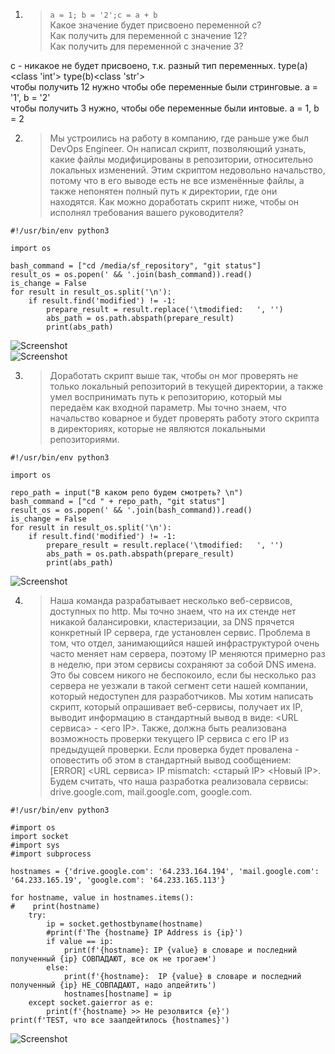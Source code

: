 1. > `a = 1; b = '2';c = a + b`  
   Какое значение будет присвоено переменной c?  
   Как получить для переменной c значение 12?   
   Как получить для переменной c значение 3?

c - никакое не будет присвоено, т.к. разный тип переменных. type(a)<class 'int'>   type(b)<class 'str'>  
чтобы получить 12 нужно чтобы обе переменные были стринговые. a = '1', b = '2'  
чтобы получить 3 нужно, чтобы обе переменные были интовые. a = 1, b = 2  

2. >Мы устроились на работу в компанию, где раньше уже был DevOps Engineer. Он написал скрипт, позволяющий узнать, какие файлы модифицированы в репозитории, относительно локальных изменений. Этим скриптом недовольно начальство, потому что в его выводе есть не все изменённые файлы, а также непонятен полный путь к директории, где они находятся. Как можно доработать скрипт ниже, чтобы он исполнял требования вашего руководителя?
  
```
#!/usr/bin/env python3

import os

bash_command = ["cd /media/sf_repository", "git status"]
result_os = os.popen(' && '.join(bash_command)).read()
is_change = False
for result in result_os.split('\n'):
    if result.find('modified') != -1:
        prepare_result = result.replace('\tmodified:   ', '')
        abs_path = os.path.abspath(prepare_result)
        print(abs_path)
```

![Screenshot](https://gitlab.com/SobolevES/devops-netology/-/raw/main/pics/2.1_python.JPG)  
![Screenshot](https://gitlab.com/SobolevES/devops-netology/-/raw/main/pics/2_python.JPG)

3. >Доработать скрипт выше так, чтобы он мог проверять не только локальный репозиторий в текущей директории, а также умел воспринимать путь к репозиторию, который мы передаём как входной параметр. Мы точно знаем, что начальство коварное и будет проверять работу этого скрипта в директориях, которые не являются локальными репозиториями.

```
#!/usr/bin/env python3

import os

repo_path = input("В каком репо будем смотреть? \n")
bash_command = ["cd " + repo_path, "git status"]
result_os = os.popen(' && '.join(bash_command)).read()
is_change = False
for result in result_os.split('\n'):
    if result.find('modified') != -1:
        prepare_result = result.replace('\tmodified:   ', '')
        abs_path = os.path.abspath(prepare_result)
        print(abs_path)
```

![Screenshot](https://gitlab.com/SobolevES/devops-netology/-/raw/main/pics/3_python.JPG)

4. >Наша команда разрабатывает несколько веб-сервисов, доступных по http. Мы точно знаем, что на их стенде нет никакой балансировки, кластеризации, за DNS прячется конкретный IP сервера, где установлен сервис. Проблема в том, что отдел, занимающийся нашей инфраструктурой очень часто меняет нам сервера, поэтому IP меняются примерно раз в неделю, при этом сервисы сохраняют за собой DNS имена. Это бы совсем никого не беспокоило, если бы несколько раз сервера не уезжали в такой сегмент сети нашей компании, который недоступен для разработчиков. Мы хотим написать скрипт, который опрашивает веб-сервисы, получает их IP, выводит информацию в стандартный вывод в виде: <URL сервиса> - <его IP>. Также, должна быть реализована возможность проверки текущего IP сервиса c его IP из предыдущей проверки. Если проверка будет провалена - оповестить об этом в стандартный вывод сообщением: [ERROR] <URL сервиса> IP mismatch: <старый IP> <Новый IP>. Будем считать, что наша разработка реализовала сервисы: drive.google.com, mail.google.com, google.com.

```
#!/usr/bin/env python3

#import os
import socket
#import sys
#import subprocess

hostnames = {'drive.google.com': '64.233.164.194', 'mail.google.com': '64.233.165.19', 'google.com': '64.233.165.113'}

for hostname, value in hostnames.items():
#    print(hostname)
    try:
        ip = socket.gethostbyname(hostname)
        #print(f'The {hostname} IP Address is {ip}')
        if value == ip:
            print(f'{hostname}: IP {value} в словаре и последний полученный {ip} СОВПАДАЮТ, все ок не трогаем')
        else:
            print(f'{hostname}:  IP {value} в словаре и последний полученный {ip} НЕ_СОВПАДАЮТ, надо апдейтить')
            hostnames[hostname] = ip
    except socket.gaierror as e:
        print(f'{hostname} >> Не резолвится {e}')
print(f'TEST, что все заапдейтилось {hostnames}')
```

![Screenshot](https://gitlab.com/SobolevES/devops-netology/-/raw/main/pics/4_python.JPG)  